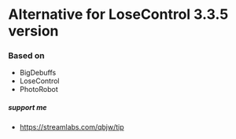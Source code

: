# Alternative for LoseControl 3.3.5 version

### Based on
* BigDebuffs
* LoseControl
* PhotoRobot

##### support me
* https://streamlabs.com/qbjw/tip
